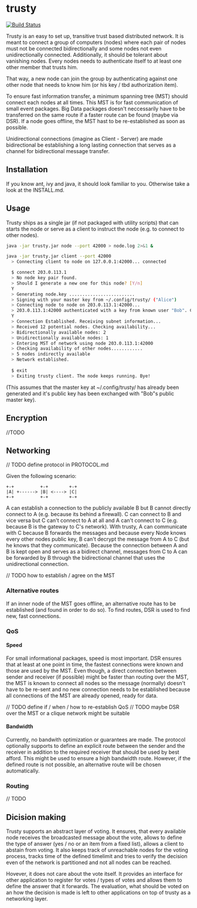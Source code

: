 # trusty

[![Build Status](https://travis-ci.org/iZerk/trusty.svg?branch=master)](https://travis-ci.org/iZerk/trusty)

Trusty is an easy to set up, transitive trust based distributed network.
It is meant to connect a group of computers (nodes) where each pair of nodes must not be connected bidirectionally and some nodes not even unidirectionally connected. Additionally, it should be tolerant about vanishing nodes.
Every nodes needs to authenticate itself to at least one other member that trusts him.

That way, a new node can join the group by authenticating against one other node that needs to know him (or his key / tbd authorization item).

To ensure fast information transfer, a minimum spanning tree (MST) should connect each nodes at all times. This MST is for fast communication of small event packages. Big Data packages doesn't neccessarily have to be transferred on the same route if a faster route can be found (maybe via DSR). If a node goes offline, the MST hast to be re-established as soon as possible.

Unidirectional connections (imagine as Client - Server) are made bidirectional be establishing a long lasting connection that serves as a channel for bidirectional message transfer.

## Installation

If you know ant, ivy and java, it should look familiar to you.
Otherwise take a look at the INSTALL.md.

## Usage

Trusty ships as a single jar (if not packaged with utility scripts) that can starts the node or serve as a client to instruct the node (e.g. to connect to other nodes).

```BASH
java -jar trusty.jar node --port 42000 > node.log 2>&1 &

java -jar trusty.jar client --port 42000
  > Connecting client to node on 127.0.0.1:42000... connected

  $ connect 203.0.113.1
  > No node key pair found.
  > Should I generate a new one for this node? [Y/n]
  Y
  > Generating node.key .........................
  > Signing with your master key from ~/.config/trusty/ ("Alice")
  > Connecting node to node on 203.0.113.1:42000... 
  > 203.0.113.1:42000 authenticated with a key from known user "Bob". Continue? [Y/n]
  Y
  > Connection Established. Receiving subnet information...
  > Received 12 potential nodes. Checking availability...
  > Bidirectionally available nodes: 2
  > Unidirectionally available nodes: 1
  > Entering MST of network using node 203.0.113.1:42000
  > Checking availability of other nodes............
  > 5 nodes indirectly available
  > Network established.
  
  $ exit
  > Exiting trusty client. The node keeps running. Bye!
```
(This assumes that the master key at ~/.config/trusty/ has already been generated and it's public key has been exchanged with "Bob"s public master key).

## Encryption

//TODO

## Networking

// TODO define protocol in PROTOCOL.md

Given the following scenario:
```
+-+          +-+        +-+
|A| +------> |B| <----> |C|
+-+          +-+        +-+
```

A can establish a connection to the publicly available B but B cannot directly connect to A (e.g. because its behind a firewall).
C can connect to B and vice versa but C can't connect to A at all and A can't connect to C (e.g. because B is the gateway to C's network).
With trusty, A can communicate with C because B forwards the messages and because every Node knows every other nodes public key, B can't decrypt the message from A to C (but he knows that they communicate).
Because the connection between A and B is kept open and serves as a bidirect channel, messages from C to A can be forwarded by B through the bidirectional channel that uses the unidirectional connection.

// TODO how to establish / agree on the MST

### Alternative routes

If an inner node of the MST goes offline, an alternative route has to be established (and found in order to do so). To find routes, DSR is used to find new, fast connections.

### QoS

#### Speed

For small informational packages, speed is most important.
DSR ensures that at least at one point in time, the fastest connections were known and those are used by the MST.
Even though, a direct connection between sender and receiver (if possible) might be faster than routing over the MST, the MST is known to connect all nodes so the message (normally) doesn't have to be re-sent and no new connection needs to be established because all connections of the MST are already opened, ready for data. 

// TODO define if / when / how to re-establish QoS
// TODO maybe DSR over the MST or a clique network might be suitable

#### Bandwidth

Currently, no bandwith optimization or guarantees are made.
The protocol optionally supports to define an explicit route between the sender and the receiver in addition to the required receiver that should be used by best afford. This might be used to ensure a high bandwidth route. However, if the defined route is not possible, an alternative route will be chosen automatically.

### Routing

// TODO

## Dicision making

Trusty supports an abstract layer of voting.
It ensures, that every available node receives the broadcasted message about the vote, allows to define the type of answer (yes / no or an item from a fixed list), allows a client to abstain from voting. It also keeps track of unreachable nodes for the voting process, tracks time of the defined timelimit and tries to verify the decision even of the network is partitioned and not all nodes can be reached.

Hovever, it does not care about the vote itself. It provides an interface for other application to register for votes / types of votes and allows them to define the answer that it forwards. The evaluation, what should be voted on an how the decision is made is left to other applications on top of trusty as a networking layer.
